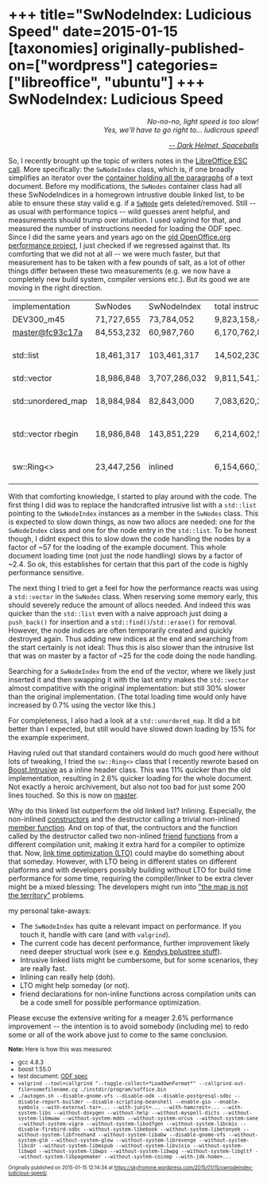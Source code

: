 +++
title="SwNodeIndex: Ludicious Speed"
date=2015-01-15
[taxonomies]
originally-published-on=["wordpress"]
categories=["libreoffice", "ubuntu"]
+++
SwNodeIndex: Ludicious Speed
============================

<p style="text-align:right;"><em>No-no-no, light speed is too slow!<br>Yes, we'll have to go right to... ludicrous speed!</em>
<p style="text-align:right;"><a href="https://www.youtube.com/watch?v=ygE01sOhzz0"><em>-- Dark Helmet, Spaceballs</em></a></p>

So, I recently brought up the topic of writers notes in the <a href="http://nabble.documentfoundation.org/minutes-of-ESC-call-td4132277.html">LibreOffice ESC call</a>. More specifically: the <code>SwNodeIndex</code> class, which is, if one broadly simplifies an iterator over the <a href="http://docs.libreoffice.org/sw/html/classSwNodes.html">container holding all the paragraphs</a> of a text document. Before my modifications, the <code>SwNodes</code> container class had all these SwNodeIndices in a homegrown intrustive double linked list, to be able to ensure these stay valid e.g. if a <a href="http://docs.libreoffice.org/sw/html/classSwNode.html"><code>SwNode</code></a> gets deleted/removed. Still -- as usual with performance topics -- wild guesses arent helpful, and measurements should trump over intuition. I used valgrind for that, and measured the number of instructions needed for loading the ODF spec. Since I did the same years and years ago on the <a href="https://wiki.openoffice.org/wiki/Performance/WriterInProgress">old OpenOffice.org performance project</a>, I just checked if we regressed against that. Its comforting that we did not at all -- we were much faster, but that measurement has to be taken with a few pounds of salt, as a lot of other things differ between these two measurements (e.g. we now have a completely new build system, compiler versions etc.). But its good we are moving in the right direction.

<table>
<tr>
<td>implementation</td>
<td>SwNodes </td>
<td>SwNodeIndex</td>
<td>total instructions</td>
<td>performance</td>
<td>linedelta</td>
<tr />
<tr>
<td>DEV300_m45</td>
<td>71,727,655</td>
<td>73,784,052</td>
<td>9,823,158,471</td>
<td>?</td>
<td>?</td>
</tr>
<tr>
<td><a href="http://cgit.freedesktop.org/libreoffice/core/commit/?id=fc93c17a">master@fc93c17a</a></td>
<td>84,553,232</td>
<td>60,987,760</td>
<td>6,170,762,825</td>
<td>0%</td>
<td>0</td>
</tr>
<tr>
<td>std::list</td>
<td>18,461,317</td>
<td>103,461,317</td>
<td>14,502,230,571</td>
<td>-5,725%<br>(-235% of total)</td>
<td>+12/-70</td>
</tr>
<tr>
<td>std::vector</td>
<td>18,986,848</td>
<td>3,707,286,032</td>
<td>9,811,541,380</td>
<td>-2,502%</td>
<td>+22/-70</td>
</tr>
<tr>
<td>std::unordered_map</td>
<td>18,984,984</td>
<td>82,843,000</td>
<td>7,083,620,244</td>
<td>-627%<br>(-15% of total)</td>
<td>+16/-70</td>
</tr>
<tr>
<td>std::vector rbegin</td>
<td>18,986,848</td>
<td>143,851,229</td>
<td>6,214,602,532</td>
<td>-30%<br>(-7% of total)</td>
<td>+23/-70</td>
</tr>
<tr>
<td>sw::Ring&lt;&gt;</td>
<td>23,447,256</td>
<td>inlined</td>
<td>6,154,660,709</td>
<td>11%<br>(2.6% of total)</td>
<td>+108/-229</td>
</tr>
<table>

<p>With that comforting knowledge, I started to play around with the code. The first thing I did was to replace the handcrafted intrusive list with a <code>std::list</code> pointing to the <code>SwNodeIndex</code> instances as a member in the <code>SwNodes</code> class. This is expected to slow down things, as now two allocs are needed: one for the <code>SwNodeIndex</code> class and one for the node entry in the <code>std::list</code>. To be honest though, I didnt expect this to slow down the code handling the nodes by a factor of ~57 for the loading of the example document. This whole document loading time (not just the node handling) slows by a factor of ~2.4. So ok, this establishes for certain that this part of the code is highly performance sensitive.</p>

<p>The next thing I tried to get a feel for how the performance reacts was using a <code>std::vector</code> in the <code>SwNodes</code> class. When reserving some memory early, this should severely reduce the amount of allocs needed. And indeed this was quicker than the <code>std::list</code> even with a naive approach just doing a <code>push_back()</code> for insertion and a <code>std::find()</code>/<code>std::erase()</code> for removal. However, the node indices are often temporarily created and quickly destroyed again. Thus adding new indices at the end and searching from the start certainly is not ideal: Thus this is also slower than the intrusive list that was on master by a factor of ~25 for the code doing the node handling.</p>

<p>Searching for a <code>SwNodeIndex</code> from the end of the vector, where we likely just inserted it and then swapping it with the last entry makes the <code>std::vector</code> almost compatitive with the original implementation: but still 30% slower than the original implementation. (The total loading time would only have increased by 0.7% using the vector like this.)</p>

<p>For completeness, I also had a look at a <code>std::unordered_map</code>. It did a bit better than I expected, but still would have slowed down loading by 15% for the example experiment.</p>

<p>Having ruled out that standard containers would do much good here without lots of tweaking, I tried the <code>sw::Ring&lt;&gt;</code> class that I recently rewrote based on <a href="http://www.boost.org/doc/libs/1_55_0/doc/html/intrusive.html">Boost.Intrusive</a> as a inline header class. This was 11% quicker than the old implementation, resulting in 2.6% quicker loading for the whole document. Not exactly a heroic archivement, but also not too bad for just some 200 lines touched. So this is now on <a href="http://cgit.freedesktop.org/libreoffice/core/tree/sw/inc/ndindex.hxx#n35">master</a>.</p>

<p>Why do this linked list outperform the old linked list? Inlining. Especially, the non-inlined <a href="http://cgit.freedesktop.org/libreoffice/core/tree/sw/source/core/docnode/ndindex.cxx?id=fc93c17a#n44">constructors</a> and the destructor calling a trivial non-inlined <a href="http://cgit.freedesktop.org/libreoffice/core/tree/sw/source/core/docnode/ndindex.cxx?id=fc93c17a#n72">member function</a>. And on top of that, the contructors and the function called by the destructor called two non-inlined <a href="http://cgit.freedesktop.org/libreoffice/core/tree/sw/source/core/docnode/nodes.cxx?id=fc93c17a#n2291">friend</a> <a href="http://cgit.freedesktop.org/libreoffice/core/tree/sw/source/core/docnode/nodes.cxx?id=fc93c17a#n2310">functions</a> from a different compilation unit, making it extra hard for a compiler to optimize that. Now, <a href="https://gcc.gnu.org/wiki/LinkTimeOptimization">link time optimization (LTO)</a> could maybe do something about that someday. However, with LTO being in different states on different platforms and with developers possibly building without LTO for build time performance for some time, requiring the compiler/linker to be extra clever might be a mixed blessing: The developers might run into <a href="https://en.wikipedia.org/wiki/Map%E2%80%93territory_relation">"the map is not the territory"</a> problems.</p>

<p>my personal take-aways:</p>
<ul>
<li>The <code>SwNodeIndex</code> has quite a relevant impact on performance. If you touch it, handle with care (and with <code>valgrind</code>).</li>
<li>The current code has decent performance, further improvement likely need deeper structual work (see e.g. <a href="http://cgit.freedesktop.org/libreoffice/core/log/?h=feature/bplustree">Kendys bplustree stuff</a>).</li>
<li>Intrusive linked lists might be cumbersome, but for some scenarios, they are really fast.</li>
<li>Inlining can really help (doh).</li>
<li>LTO might help someday (or not).</li>
<li>friend declarations for non-inline functions across compilation units can be a code smell for possible performance optimization.</li>
</ul>

Please excuse the extensive writing for a meager 2.6% performance improvement -- the intention is to avoid somebody (including me) to redo some or all of the work above just to come to the same conclusion.

<small>
<strong>Note:</strong> Here is how this was measured:
<ul>
<li>gcc 4.8.3</li>
<li>boost 1.55.0</li>
<li>test document: <a href="http://docs.oasis-open.org/office/v1.1/OS/OpenDocument-v1.1.odt">ODF spec</a>
<li><code>valgrind --tool=callgrind "--toggle-collect=*LoadOwnFormat*" --callgrind-out-file=somefilename.cg ./instdir/program/soffice.bin</code></li>
<li><code>./autogen.sh --disable-gnome-vfs --disable-odk --disable-postgresql-sdbc --disable-report-builder --disable-scripting-beanshell --enable-gio --enable-symbols --with-external-tar=... --with-junit=... --with-hamcrest=... --with-system-libs --without-doxygen --without-help --without-myspell-dicts --without-system-libmwaw --without-system-mdds --without-system-orcus --without-system-sane --without-system-vigra --without-system-libodfgen --without-system-libcmis --disable-firebird-sdbc --without-system-libebook --without-system-libetonyek --without-system-libfreehand --without-system-libabw --disable-gnome-vfs --without-system-glm --without-system-glew --without-system-librevenge --without-system-libcdr --without-system-libmspub --without-system-libvisio --without-system-libwpd --without-system-libwps --without-system-libwpg --without-system-libgltf --without-system-libpagemaker --without-system-coinmp --with-jdk-home=...</code></li>
</ul><small>

Originally published on 2015-01-15 12:14:34 at https://skyfromme.wordpress.com/2015/01/15/swnodeindex-ludicious-speed/.
